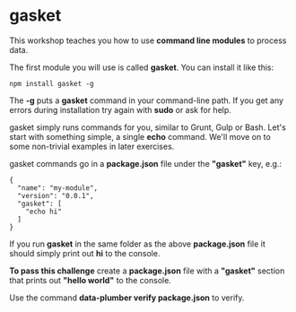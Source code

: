 # gasket

This workshop teaches you how to use **command line modules** to process data.

The first module you will use is called **gasket**. You can install it like this:

```
npm install gasket -g
```

The **-g** puts a **gasket** command in your command-line path. If you get any
errors during installation try again with **sudo** or ask for help.

gasket simply runs commands for you, similar to Grunt, Gulp or Bash. Let's
start with something simple, a single **echo** command. We'll move on to some
non-trivial examples in later exercises.

gasket commands go in a **package.json** file under the **"gasket"** key, e.g.:

```
{
  "name": "my-module",
  "version": "0.0.1",
  "gasket": [
    "echo hi"
  ]
}
```

If you run **gasket** in the same folder as the above **package.json** file it
should simply print out **hi** to the console.

**To pass this challenge** create a **package.json** file with a **"gasket"**
section that prints out **"hello world"** to the console.

Use the command **data-plumber verify package.json** to verify.
